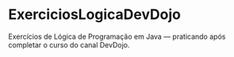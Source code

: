 # ExerciciosLogicaDevDojo
Exercícios de Lógica de Programação em Java — praticando após completar o curso do canal DevDojo.
